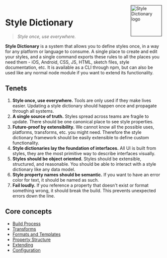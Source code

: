 <a href="">
  <img src="https://cloud.githubusercontent.com/assets/2113376/26018832/0433d85e-3726-11e7-8ef8-be6983e078a0.png" alt="Style Dictionary logo" title="StyleDictionary" width="100" align="right" />
</a>

# Style Dictionary
> *Style once, use everywhere.*

**Style Dictionary** is a system that allows you to define styles once, in a way for any platform or language to consume. A single place to create and edit your styles, and a single command exports these rules to all the places you need them - iOS, Android, CSS, JS, HTML, sketch files, style documentation, etc. It is available as a CLI through npm, but can also be used like any normal node module if you want to extend its functionality.

## Tenets
1. **Style once, use everywhere.** Tools are only used if they make lives easier. Updating a style dictionary should happen once and propagate through all systems.
2. **A single source of truth.** Styles spread across teams are fragile to update. There should be one canonical place to see style properties.
3. **Future-proof by extensibility.** We cannot know all the possible uses, platforms, transforms, etc. you might need. Therefore the style dictionary framework should be easily extensible to define custom functionality.
4. **Style dictionaries lay the foundation of interfaces.** All UI is built from styles, they are the most primitive way to describe interfaces visually.
5. **Styles should be object oriented.** Styles should be extensible, structured, and reasonable. You should be able to interact with a style dictionary like any data model.
6. **Style property names should be semantic.** If you want to have an error color for text, it should be named as such.
7. **Fail loudly.** If you reference a property that doesn't exist or format something wrong, it should break the build. This prevents unexpected errors down the line.

## Core concepts
* [Build Process](https://github.com/amznlabs/style-dictionary/tree/master/docs/build_process.md)
* [Transforms](https://github.com/amznlabs/style-dictionary/tree/master/docs/transforms.md)
* [Formats and Templates](https://github.com/amznlabs/style-dictionary/tree/master/docs/formats_and_templates.md)
* [Property Structure](https://github.com/amznlabs/style-dictionary/tree/master/docs/property_structure.md)
* [Extending](https://github.com/amznlabs/style-dictionary/tree/master/docs/extending.md)
* [Configuration](https://github.com/amznlabs/style-dictionary/tree/master/docs/configuration.md)
